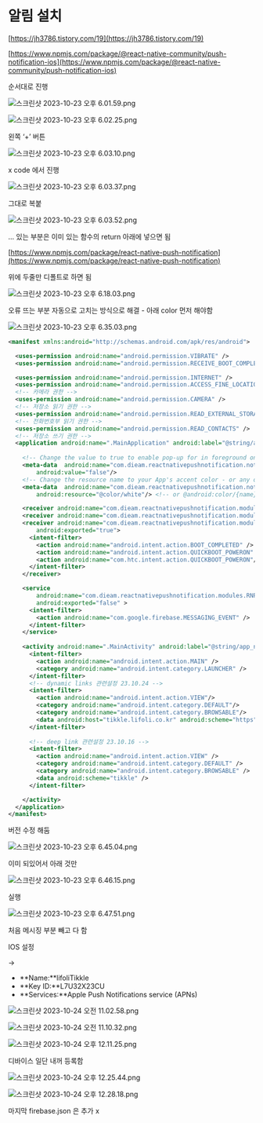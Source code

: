 # 알림 설치

[https://jh3786.tistory.com/19](https://jh3786.tistory.com/19)

[https://www.npmjs.com/package/@react-native-community/push-notification-ios](https://www.npmjs.com/package/@react-native-community/push-notification-ios)

순서대로 진행

![스크린샷 2023-10-23 오후 6.01.59.png](../../%E1%84%90%E1%85%B5%E1%86%BC%E1%84%8F%E1%85%B3%E1%86%AF(Tincle)%20%E1%84%8B%E1%85%AE%E1%84%85%E1%85%B5%E1%84%83%E1%85%B3%E1%86%AF%E1%84%86%E1%85%A1%E1%86%AB%E1%84%8B%E1%85%B4%20%E1%84%91%E1%85%B5%E1%84%83%E1%85%B3%20342f1f3b0a134fd894957c466ed5cccd/IOS%200da84fd03ca04f8598ca552f5a1f3601/%E1%84%8B%E1%85%A1%E1%86%AF%E1%84%85%E1%85%B5%E1%86%B7%20%E1%84%80%E1%85%AE%E1%84%92%E1%85%A7%E1%86%AB%20585e56f3c755424dbbbbee8e5edfab8b/%25E1%2584%2589%25E1%2585%25B3%25E1%2584%258F%25E1%2585%25B3%25E1%2584%2585%25E1%2585%25B5%25E1%2586%25AB%25E1%2584%2589%25E1%2585%25A3%25E1%2586%25BA_2023-10-23_%25E1%2584%258B%25E1%2585%25A9%25E1%2584%2592%25E1%2585%25AE_6.01.59.png)

![스크린샷 2023-10-23 오후 6.02.25.png](../../%E1%84%90%E1%85%B5%E1%86%BC%E1%84%8F%E1%85%B3%E1%86%AF(Tincle)%20%E1%84%8B%E1%85%AE%E1%84%85%E1%85%B5%E1%84%83%E1%85%B3%E1%86%AF%E1%84%86%E1%85%A1%E1%86%AB%E1%84%8B%E1%85%B4%20%E1%84%91%E1%85%B5%E1%84%83%E1%85%B3%20342f1f3b0a134fd894957c466ed5cccd/IOS%200da84fd03ca04f8598ca552f5a1f3601/%E1%84%8B%E1%85%A1%E1%86%AF%E1%84%85%E1%85%B5%E1%86%B7%20%E1%84%80%E1%85%AE%E1%84%92%E1%85%A7%E1%86%AB%20585e56f3c755424dbbbbee8e5edfab8b/%25E1%2584%2589%25E1%2585%25B3%25E1%2584%258F%25E1%2585%25B3%25E1%2584%2585%25E1%2585%25B5%25E1%2586%25AB%25E1%2584%2589%25E1%2585%25A3%25E1%2586%25BA_2023-10-23_%25E1%2584%258B%25E1%2585%25A9%25E1%2584%2592%25E1%2585%25AE_6.02.25.png)

왼쪽  ‘+’ 버튼

![스크린샷 2023-10-23 오후 6.03.10.png](../../%E1%84%90%E1%85%B5%E1%86%BC%E1%84%8F%E1%85%B3%E1%86%AF(Tincle)%20%E1%84%8B%E1%85%AE%E1%84%85%E1%85%B5%E1%84%83%E1%85%B3%E1%86%AF%E1%84%86%E1%85%A1%E1%86%AB%E1%84%8B%E1%85%B4%20%E1%84%91%E1%85%B5%E1%84%83%E1%85%B3%20342f1f3b0a134fd894957c466ed5cccd/IOS%200da84fd03ca04f8598ca552f5a1f3601/%E1%84%8B%E1%85%A1%E1%86%AF%E1%84%85%E1%85%B5%E1%86%B7%20%E1%84%80%E1%85%AE%E1%84%92%E1%85%A7%E1%86%AB%20585e56f3c755424dbbbbee8e5edfab8b/%25E1%2584%2589%25E1%2585%25B3%25E1%2584%258F%25E1%2585%25B3%25E1%2584%2585%25E1%2585%25B5%25E1%2586%25AB%25E1%2584%2589%25E1%2585%25A3%25E1%2586%25BA_2023-10-23_%25E1%2584%258B%25E1%2585%25A9%25E1%2584%2592%25E1%2585%25AE_6.03.10.png)

x code 에서 진행

![스크린샷 2023-10-23 오후 6.03.37.png](../../%E1%84%90%E1%85%B5%E1%86%BC%E1%84%8F%E1%85%B3%E1%86%AF(Tincle)%20%E1%84%8B%E1%85%AE%E1%84%85%E1%85%B5%E1%84%83%E1%85%B3%E1%86%AF%E1%84%86%E1%85%A1%E1%86%AB%E1%84%8B%E1%85%B4%20%E1%84%91%E1%85%B5%E1%84%83%E1%85%B3%20342f1f3b0a134fd894957c466ed5cccd/IOS%200da84fd03ca04f8598ca552f5a1f3601/%E1%84%8B%E1%85%A1%E1%86%AF%E1%84%85%E1%85%B5%E1%86%B7%20%E1%84%80%E1%85%AE%E1%84%92%E1%85%A7%E1%86%AB%20585e56f3c755424dbbbbee8e5edfab8b/%25E1%2584%2589%25E1%2585%25B3%25E1%2584%258F%25E1%2585%25B3%25E1%2584%2585%25E1%2585%25B5%25E1%2586%25AB%25E1%2584%2589%25E1%2585%25A3%25E1%2586%25BA_2023-10-23_%25E1%2584%258B%25E1%2585%25A9%25E1%2584%2592%25E1%2585%25AE_6.03.37.png)

그대로 복붙

![스크린샷 2023-10-23 오후 6.03.52.png](../../%E1%84%90%E1%85%B5%E1%86%BC%E1%84%8F%E1%85%B3%E1%86%AF(Tincle)%20%E1%84%8B%E1%85%AE%E1%84%85%E1%85%B5%E1%84%83%E1%85%B3%E1%86%AF%E1%84%86%E1%85%A1%E1%86%AB%E1%84%8B%E1%85%B4%20%E1%84%91%E1%85%B5%E1%84%83%E1%85%B3%20342f1f3b0a134fd894957c466ed5cccd/IOS%200da84fd03ca04f8598ca552f5a1f3601/%E1%84%8B%E1%85%A1%E1%86%AF%E1%84%85%E1%85%B5%E1%86%B7%20%E1%84%80%E1%85%AE%E1%84%92%E1%85%A7%E1%86%AB%20585e56f3c755424dbbbbee8e5edfab8b/%25E1%2584%2589%25E1%2585%25B3%25E1%2584%258F%25E1%2585%25B3%25E1%2584%2585%25E1%2585%25B5%25E1%2586%25AB%25E1%2584%2589%25E1%2585%25A3%25E1%2586%25BA_2023-10-23_%25E1%2584%258B%25E1%2585%25A9%25E1%2584%2592%25E1%2585%25AE_6.03.52.png)

… 있는 부분은 이미 있는 함수의 return 아래에 넣으면 됨

[https://www.npmjs.com/package/react-native-push-notification](https://www.npmjs.com/package/react-native-push-notification)

위에 두줄만 디폴트로 하면 됨

![스크린샷 2023-10-23 오후 6.18.03.png](../../%E1%84%90%E1%85%B5%E1%86%BC%E1%84%8F%E1%85%B3%E1%86%AF(Tincle)%20%E1%84%8B%E1%85%AE%E1%84%85%E1%85%B5%E1%84%83%E1%85%B3%E1%86%AF%E1%84%86%E1%85%A1%E1%86%AB%E1%84%8B%E1%85%B4%20%E1%84%91%E1%85%B5%E1%84%83%E1%85%B3%20342f1f3b0a134fd894957c466ed5cccd/IOS%200da84fd03ca04f8598ca552f5a1f3601/%E1%84%8B%E1%85%A1%E1%86%AF%E1%84%85%E1%85%B5%E1%86%B7%20%E1%84%80%E1%85%AE%E1%84%92%E1%85%A7%E1%86%AB%20585e56f3c755424dbbbbee8e5edfab8b/%25E1%2584%2589%25E1%2585%25B3%25E1%2584%258F%25E1%2585%25B3%25E1%2584%2585%25E1%2585%25B5%25E1%2586%25AB%25E1%2584%2589%25E1%2585%25A3%25E1%2586%25BA_2023-10-23_%25E1%2584%258B%25E1%2585%25A9%25E1%2584%2592%25E1%2585%25AE_6.18.03.png)

오류 뜨는 부분 자동으로 고치는 방식으로 해결 - 아래 color 먼저 해야함

![스크린샷 2023-10-23 오후 6.35.03.png](../../%E1%84%90%E1%85%B5%E1%86%BC%E1%84%8F%E1%85%B3%E1%86%AF(Tincle)%20%E1%84%8B%E1%85%AE%E1%84%85%E1%85%B5%E1%84%83%E1%85%B3%E1%86%AF%E1%84%86%E1%85%A1%E1%86%AB%E1%84%8B%E1%85%B4%20%E1%84%91%E1%85%B5%E1%84%83%E1%85%B3%20342f1f3b0a134fd894957c466ed5cccd/IOS%200da84fd03ca04f8598ca552f5a1f3601/%E1%84%8B%E1%85%A1%E1%86%AF%E1%84%85%E1%85%B5%E1%86%B7%20%E1%84%80%E1%85%AE%E1%84%92%E1%85%A7%E1%86%AB%20585e56f3c755424dbbbbee8e5edfab8b/%25E1%2584%2589%25E1%2585%25B3%25E1%2584%258F%25E1%2585%25B3%25E1%2584%2585%25E1%2585%25B5%25E1%2586%25AB%25E1%2584%2589%25E1%2585%25A3%25E1%2586%25BA_2023-10-23_%25E1%2584%258B%25E1%2585%25A9%25E1%2584%2592%25E1%2585%25AE_6.35.03.png)

```xml
<manifest xmlns:android="http://schemas.android.com/apk/res/android">

  <uses-permission android:name="android.permission.VIBRATE" />
  <uses-permission android:name="android.permission.RECEIVE_BOOT_COMPLETED"/>

  <uses-permission android:name="android.permission.INTERNET" />
  <uses-permission android:name="android.permission.ACCESS_FINE_LOCATION" />
  <!-- 카메라 권한 -->
  <uses-permission android:name="android.permission.CAMERA" />
  <!-- 저장소 읽기 권한 -->
  <uses-permission android:name="android.permission.READ_EXTERNAL_STORAGE" />
  <!-- 전화번호부 읽기 권한 -->
  <uses-permission android:name="android.permission.READ_CONTACTS" />
  <!-- 저장소 쓰기 권한 -->
  <application android:name=".MainApplication" android:label="@string/app_name" android:icon="@mipmap/ic_launcher" android:roundIcon="@mipmap/ic_launcher_round" android:allowBackup="false" android:theme="@style/AppTheme">
    
    <!-- Change the value to true to enable pop-up for in foreground on receiving remote notifications (for prevent duplicating while showing local notifications set this to false) -->
    <meta-data  android:name="com.dieam.reactnativepushnotification.notification_foreground"
        android:value="false"/>
    <!-- Change the resource name to your App's accent color - or any other color you want -->
    <meta-data  android:name="com.dieam.reactnativepushnotification.notification_color"
        android:resource="@color/white"/> <!-- or @android:color/{name} to use a standard color -->

    <receiver android:name="com.dieam.reactnativepushnotification.modules.RNPushNotificationActions" />
    <receiver android:name="com.dieam.reactnativepushnotification.modules.RNPushNotificationPublisher" />
    <receiver android:name="com.dieam.reactnativepushnotification.modules.RNPushNotificationBootEventReceiver"
        android:exported="true">
      <intent-filter>
        <action android:name="android.intent.action.BOOT_COMPLETED" />
        <action android:name="android.intent.action.QUICKBOOT_POWERON" />
        <action android:name="com.htc.intent.action.QUICKBOOT_POWERON"/>
      </intent-filter>
    </receiver>

    <service
        android:name="com.dieam.reactnativepushnotification.modules.RNPushNotificationListenerService"
        android:exported="false" >
      <intent-filter>
        <action android:name="com.google.firebase.MESSAGING_EVENT" />
      </intent-filter>
    </service>
    
    <activity android:name=".MainActivity" android:label="@string/app_name" android:configChanges="keyboard|keyboardHidden|orientation|screenLayout|screenSize|smallestScreenSize|uiMode" android:launchMode="singleTask" android:windowSoftInputMode="adjustResize" android:exported="true">
      <intent-filter>
        <action android:name="android.intent.action.MAIN" />
        <category android:name="android.intent.category.LAUNCHER" />
      </intent-filter>
      <!-- dynamic links 관련설정 23.10.24 -->
      <intent-filter>
        <action android:name="android.intent.action.VIEW"/>
        <category android:name="android.intent.category.DEFAULT"/>
        <category android:name="android.intent.category.BROWSABLE"/>
        <data android:host="tikkle.lifoli.co.kr" android:scheme="https"/>
      </intent-filter>
      
      <!-- deep link 관련설정 23.10.16 -->
      <intent-filter>
        <action android:name="android.intent.action.VIEW" />
        <category android:name="android.intent.category.DEFAULT" />
        <category android:name="android.intent.category.BROWSABLE" />
        <data android:scheme="tikkle" />
      </intent-filter>

    </activity>
  </application>
</manifest>
```

버전 수정 해둠

![스크린샷 2023-10-23 오후 6.45.04.png](../../%E1%84%90%E1%85%B5%E1%86%BC%E1%84%8F%E1%85%B3%E1%86%AF(Tincle)%20%E1%84%8B%E1%85%AE%E1%84%85%E1%85%B5%E1%84%83%E1%85%B3%E1%86%AF%E1%84%86%E1%85%A1%E1%86%AB%E1%84%8B%E1%85%B4%20%E1%84%91%E1%85%B5%E1%84%83%E1%85%B3%20342f1f3b0a134fd894957c466ed5cccd/IOS%200da84fd03ca04f8598ca552f5a1f3601/%E1%84%8B%E1%85%A1%E1%86%AF%E1%84%85%E1%85%B5%E1%86%B7%20%E1%84%80%E1%85%AE%E1%84%92%E1%85%A7%E1%86%AB%20585e56f3c755424dbbbbee8e5edfab8b/%25E1%2584%2589%25E1%2585%25B3%25E1%2584%258F%25E1%2585%25B3%25E1%2584%2585%25E1%2585%25B5%25E1%2586%25AB%25E1%2584%2589%25E1%2585%25A3%25E1%2586%25BA_2023-10-23_%25E1%2584%258B%25E1%2585%25A9%25E1%2584%2592%25E1%2585%25AE_6.45.04.png)

이미 되있어서 아래 것만

![스크린샷 2023-10-23 오후 6.46.15.png](../../%E1%84%90%E1%85%B5%E1%86%BC%E1%84%8F%E1%85%B3%E1%86%AF(Tincle)%20%E1%84%8B%E1%85%AE%E1%84%85%E1%85%B5%E1%84%83%E1%85%B3%E1%86%AF%E1%84%86%E1%85%A1%E1%86%AB%E1%84%8B%E1%85%B4%20%E1%84%91%E1%85%B5%E1%84%83%E1%85%B3%20342f1f3b0a134fd894957c466ed5cccd/IOS%200da84fd03ca04f8598ca552f5a1f3601/%E1%84%8B%E1%85%A1%E1%86%AF%E1%84%85%E1%85%B5%E1%86%B7%20%E1%84%80%E1%85%AE%E1%84%92%E1%85%A7%E1%86%AB%20585e56f3c755424dbbbbee8e5edfab8b/%25E1%2584%2589%25E1%2585%25B3%25E1%2584%258F%25E1%2585%25B3%25E1%2584%2585%25E1%2585%25B5%25E1%2586%25AB%25E1%2584%2589%25E1%2585%25A3%25E1%2586%25BA_2023-10-23_%25E1%2584%258B%25E1%2585%25A9%25E1%2584%2592%25E1%2585%25AE_6.46.15.png)

실행

![스크린샷 2023-10-23 오후 6.47.51.png](../../%E1%84%90%E1%85%B5%E1%86%BC%E1%84%8F%E1%85%B3%E1%86%AF(Tincle)%20%E1%84%8B%E1%85%AE%E1%84%85%E1%85%B5%E1%84%83%E1%85%B3%E1%86%AF%E1%84%86%E1%85%A1%E1%86%AB%E1%84%8B%E1%85%B4%20%E1%84%91%E1%85%B5%E1%84%83%E1%85%B3%20342f1f3b0a134fd894957c466ed5cccd/IOS%200da84fd03ca04f8598ca552f5a1f3601/%E1%84%8B%E1%85%A1%E1%86%AF%E1%84%85%E1%85%B5%E1%86%B7%20%E1%84%80%E1%85%AE%E1%84%92%E1%85%A7%E1%86%AB%20585e56f3c755424dbbbbee8e5edfab8b/%25E1%2584%2589%25E1%2585%25B3%25E1%2584%258F%25E1%2585%25B3%25E1%2584%2585%25E1%2585%25B5%25E1%2586%25AB%25E1%2584%2589%25E1%2585%25A3%25E1%2586%25BA_2023-10-23_%25E1%2584%258B%25E1%2585%25A9%25E1%2584%2592%25E1%2585%25AE_6.47.51.png)

처음 메시징 부분 빼고 다 함

IOS 설정

→ 

- **Name:**lifoliTikkle
- **Key ID:**L7U32X23CU
- **Services:**Apple Push Notifications service (APNs)

![스크린샷 2023-10-24 오전 11.02.58.png](../../%E1%84%90%E1%85%B5%E1%86%BC%E1%84%8F%E1%85%B3%E1%86%AF(Tincle)%20%E1%84%8B%E1%85%AE%E1%84%85%E1%85%B5%E1%84%83%E1%85%B3%E1%86%AF%E1%84%86%E1%85%A1%E1%86%AB%E1%84%8B%E1%85%B4%20%E1%84%91%E1%85%B5%E1%84%83%E1%85%B3%20342f1f3b0a134fd894957c466ed5cccd/IOS%200da84fd03ca04f8598ca552f5a1f3601/%E1%84%8B%E1%85%A1%E1%86%AF%E1%84%85%E1%85%B5%E1%86%B7%20%E1%84%80%E1%85%AE%E1%84%92%E1%85%A7%E1%86%AB%20585e56f3c755424dbbbbee8e5edfab8b/%25E1%2584%2589%25E1%2585%25B3%25E1%2584%258F%25E1%2585%25B3%25E1%2584%2585%25E1%2585%25B5%25E1%2586%25AB%25E1%2584%2589%25E1%2585%25A3%25E1%2586%25BA_2023-10-24_%25E1%2584%258B%25E1%2585%25A9%25E1%2584%258C%25E1%2585%25A5%25E1%2586%25AB_11.02.58.png)

![스크린샷 2023-10-24 오전 11.10.32.png](../../%E1%84%90%E1%85%B5%E1%86%BC%E1%84%8F%E1%85%B3%E1%86%AF(Tincle)%20%E1%84%8B%E1%85%AE%E1%84%85%E1%85%B5%E1%84%83%E1%85%B3%E1%86%AF%E1%84%86%E1%85%A1%E1%86%AB%E1%84%8B%E1%85%B4%20%E1%84%91%E1%85%B5%E1%84%83%E1%85%B3%20342f1f3b0a134fd894957c466ed5cccd/IOS%200da84fd03ca04f8598ca552f5a1f3601/%E1%84%8B%E1%85%A1%E1%86%AF%E1%84%85%E1%85%B5%E1%86%B7%20%E1%84%80%E1%85%AE%E1%84%92%E1%85%A7%E1%86%AB%20585e56f3c755424dbbbbee8e5edfab8b/%25E1%2584%2589%25E1%2585%25B3%25E1%2584%258F%25E1%2585%25B3%25E1%2584%2585%25E1%2585%25B5%25E1%2586%25AB%25E1%2584%2589%25E1%2585%25A3%25E1%2586%25BA_2023-10-24_%25E1%2584%258B%25E1%2585%25A9%25E1%2584%258C%25E1%2585%25A5%25E1%2586%25AB_11.10.32.png)

![스크린샷 2023-10-24 오후 12.11.25.png](../../%E1%84%90%E1%85%B5%E1%86%BC%E1%84%8F%E1%85%B3%E1%86%AF(Tincle)%20%E1%84%8B%E1%85%AE%E1%84%85%E1%85%B5%E1%84%83%E1%85%B3%E1%86%AF%E1%84%86%E1%85%A1%E1%86%AB%E1%84%8B%E1%85%B4%20%E1%84%91%E1%85%B5%E1%84%83%E1%85%B3%20342f1f3b0a134fd894957c466ed5cccd/IOS%200da84fd03ca04f8598ca552f5a1f3601/%E1%84%8B%E1%85%A1%E1%86%AF%E1%84%85%E1%85%B5%E1%86%B7%20%E1%84%80%E1%85%AE%E1%84%92%E1%85%A7%E1%86%AB%20585e56f3c755424dbbbbee8e5edfab8b/%25E1%2584%2589%25E1%2585%25B3%25E1%2584%258F%25E1%2585%25B3%25E1%2584%2585%25E1%2585%25B5%25E1%2586%25AB%25E1%2584%2589%25E1%2585%25A3%25E1%2586%25BA_2023-10-24_%25E1%2584%258B%25E1%2585%25A9%25E1%2584%2592%25E1%2585%25AE_12.11.25.png)

디바이스 일단 내꺼 등록함

![스크린샷 2023-10-24 오후 12.25.44.png](../../%E1%84%90%E1%85%B5%E1%86%BC%E1%84%8F%E1%85%B3%E1%86%AF(Tincle)%20%E1%84%8B%E1%85%AE%E1%84%85%E1%85%B5%E1%84%83%E1%85%B3%E1%86%AF%E1%84%86%E1%85%A1%E1%86%AB%E1%84%8B%E1%85%B4%20%E1%84%91%E1%85%B5%E1%84%83%E1%85%B3%20342f1f3b0a134fd894957c466ed5cccd/IOS%200da84fd03ca04f8598ca552f5a1f3601/%E1%84%8B%E1%85%A1%E1%86%AF%E1%84%85%E1%85%B5%E1%86%B7%20%E1%84%80%E1%85%AE%E1%84%92%E1%85%A7%E1%86%AB%20585e56f3c755424dbbbbee8e5edfab8b/%25E1%2584%2589%25E1%2585%25B3%25E1%2584%258F%25E1%2585%25B3%25E1%2584%2585%25E1%2585%25B5%25E1%2586%25AB%25E1%2584%2589%25E1%2585%25A3%25E1%2586%25BA_2023-10-24_%25E1%2584%258B%25E1%2585%25A9%25E1%2584%2592%25E1%2585%25AE_12.25.44.png)

![스크린샷 2023-10-24 오후 12.28.18.png](../../%E1%84%90%E1%85%B5%E1%86%BC%E1%84%8F%E1%85%B3%E1%86%AF(Tincle)%20%E1%84%8B%E1%85%AE%E1%84%85%E1%85%B5%E1%84%83%E1%85%B3%E1%86%AF%E1%84%86%E1%85%A1%E1%86%AB%E1%84%8B%E1%85%B4%20%E1%84%91%E1%85%B5%E1%84%83%E1%85%B3%20342f1f3b0a134fd894957c466ed5cccd/IOS%200da84fd03ca04f8598ca552f5a1f3601/%E1%84%8B%E1%85%A1%E1%86%AF%E1%84%85%E1%85%B5%E1%86%B7%20%E1%84%80%E1%85%AE%E1%84%92%E1%85%A7%E1%86%AB%20585e56f3c755424dbbbbee8e5edfab8b/%25E1%2584%2589%25E1%2585%25B3%25E1%2584%258F%25E1%2585%25B3%25E1%2584%2585%25E1%2585%25B5%25E1%2586%25AB%25E1%2584%2589%25E1%2585%25A3%25E1%2586%25BA_2023-10-24_%25E1%2584%258B%25E1%2585%25A9%25E1%2584%2592%25E1%2585%25AE_12.28.18.png)

마지막 firebase.json 은 추가 x
